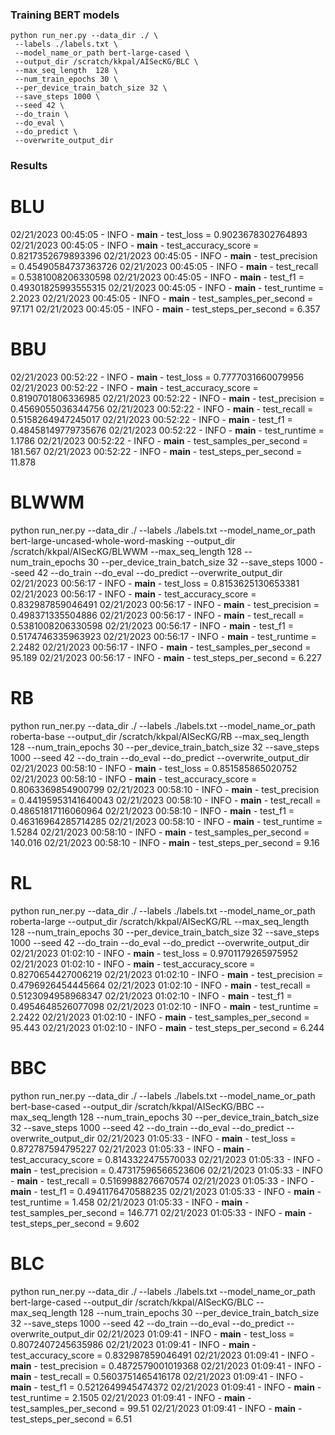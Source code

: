 ### Training BERT models

```
python run_ner.py --data_dir ./ \
 --labels ./labels.txt \
 --model_name_or_path bert-large-cased \
 --output_dir /scratch/kkpal/AISecKG/BLC \
 --max_seq_length  128 \
 --num_train_epochs 30 \
 --per_device_train_batch_size 32 \
 --save_steps 1000 \
 --seed 42 \
 --do_train \
 --do_eval \
 --do_predict \
 --overwrite_output_dir
```


### Results


BLU
==================
02/21/2023 00:45:05 - INFO - __main__ -   test_loss = 0.9023678302764893
02/21/2023 00:45:05 - INFO - __main__ -   test_accuracy_score = 0.8217352679893396
02/21/2023 00:45:05 - INFO - __main__ -   test_precision = 0.45490584737363726
02/21/2023 00:45:05 - INFO - __main__ -   test_recall = 0.5381008206330598
02/21/2023 00:45:05 - INFO - __main__ -   test_f1 = 0.49301825993555315
02/21/2023 00:45:05 - INFO - __main__ -   test_runtime = 2.2023
02/21/2023 00:45:05 - INFO - __main__ -   test_samples_per_second = 97.171
02/21/2023 00:45:05 - INFO - __main__ -   test_steps_per_second = 6.357

BBU
===
02/21/2023 00:52:22 - INFO - __main__ -   test_loss = 0.7777031660079956
02/21/2023 00:52:22 - INFO - __main__ -   test_accuracy_score = 0.8190701806336985
02/21/2023 00:52:22 - INFO - __main__ -   test_precision = 0.4569055036344756
02/21/2023 00:52:22 - INFO - __main__ -   test_recall = 0.5158264947245017
02/21/2023 00:52:22 - INFO - __main__ -   test_f1 = 0.48458149779735676
02/21/2023 00:52:22 - INFO - __main__ -   test_runtime = 1.1786
02/21/2023 00:52:22 - INFO - __main__ -   test_samples_per_second = 181.567
02/21/2023 00:52:22 - INFO - __main__ -   test_steps_per_second = 11.878

BLWWM
======
python run_ner.py --data_dir ./ --labels ./labels.txt --model_name_or_path bert-large-uncased-whole-word-masking --output_dir /scratch/kkpal/AISecKG/BLWWM --max_seq_length  128 --num_train_epochs 30 --per_device_train_batch_size 32 --save_steps 1000 --seed 42 --do_train --do_eval --do_predict --overwrite_output_dir
02/21/2023 00:56:17 - INFO - __main__ -   test_loss = 0.8153625130653381
02/21/2023 00:56:17 - INFO - __main__ -   test_accuracy_score = 0.832987859046491
02/21/2023 00:56:17 - INFO - __main__ -   test_precision = 0.498371335504886
02/21/2023 00:56:17 - INFO - __main__ -   test_recall = 0.5381008206330598
02/21/2023 00:56:17 - INFO - __main__ -   test_f1 = 0.5174746335963923
02/21/2023 00:56:17 - INFO - __main__ -   test_runtime = 2.2482
02/21/2023 00:56:17 - INFO - __main__ -   test_samples_per_second = 95.189
02/21/2023 00:56:17 - INFO - __main__ -   test_steps_per_second = 6.227

RB
===
python run_ner.py --data_dir ./ --labels ./labels.txt --model_name_or_path roberta-base --output_dir /scratch/kkpal/AISecKG/RB --max_seq_length  128 --num_train_epochs 30 --per_device_train_batch_size 32 --save_steps 1000 --seed 42 --do_train --do_eval --do_predict --overwrite_output_dir
02/21/2023 00:58:10 - INFO - __main__ -   test_loss = 0.851585865020752
02/21/2023 00:58:10 - INFO - __main__ -   test_accuracy_score = 0.8063369854900799
02/21/2023 00:58:10 - INFO - __main__ -   test_precision = 0.44195953141640043
02/21/2023 00:58:10 - INFO - __main__ -   test_recall = 0.48651817116060964
02/21/2023 00:58:10 - INFO - __main__ -   test_f1 = 0.46316964285714285
02/21/2023 00:58:10 - INFO - __main__ -   test_runtime = 1.5284
02/21/2023 00:58:10 - INFO - __main__ -   test_samples_per_second = 140.016
02/21/2023 00:58:10 - INFO - __main__ -   test_steps_per_second = 9.16

RL
====
python run_ner.py --data_dir ./ --labels ./labels.txt --model_name_or_path roberta-large --output_dir /scratch/kkpal/AISecKG/RL --max_seq_length  128 --num_train_epochs 30 --per_device_train_batch_size 32 --save_steps 1000 --seed 42 --do_train --do_eval --do_predict --overwrite_output_dir
02/21/2023 01:02:10 - INFO - __main__ -   test_loss = 0.9701179265975952
02/21/2023 01:02:10 - INFO - __main__ -   test_accuracy_score = 0.8270654427006219
02/21/2023 01:02:10 - INFO - __main__ -   test_precision = 0.4796926454445664
02/21/2023 01:02:10 - INFO - __main__ -   test_recall = 0.5123094958968347
02/21/2023 01:02:10 - INFO - __main__ -   test_f1 = 0.4954648526077098
02/21/2023 01:02:10 - INFO - __main__ -   test_runtime = 2.2422
02/21/2023 01:02:10 - INFO - __main__ -   test_samples_per_second = 95.443
02/21/2023 01:02:10 - INFO - __main__ -   test_steps_per_second = 6.244

BBC
====
python run_ner.py --data_dir ./ --labels ./labels.txt --model_name_or_path bert-base-cased --output_dir /scratch/kkpal/AISecKG/BBC --max_seq_length  128 --num_train_epochs 30 --per_device_train_batch_size 32 --save_steps 1000 --seed 42 --do_train --do_eval --do_predict --overwrite_output_dir
02/21/2023 01:05:33 - INFO - __main__ -   test_loss = 0.872787594795227
02/21/2023 01:05:33 - INFO - __main__ -   test_accuracy_score = 0.8143322475570033
02/21/2023 01:05:33 - INFO - __main__ -   test_precision = 0.47317596566523606
02/21/2023 01:05:33 - INFO - __main__ -   test_recall = 0.5169988276670574
02/21/2023 01:05:33 - INFO - __main__ -   test_f1 = 0.4941176470588235
02/21/2023 01:05:33 - INFO - __main__ -   test_runtime = 1.458
02/21/2023 01:05:33 - INFO - __main__ -   test_samples_per_second = 146.771
02/21/2023 01:05:33 - INFO - __main__ -   test_steps_per_second = 9.602

BLC
===
python run_ner.py --data_dir ./ --labels ./labels.txt --model_name_or_path bert-large-cased --output_dir /scratch/kkpal/AISecKG/BLC --max_seq_length  128 --num_train_epochs 30 --per_device_train_batch_size 32 --save_steps 1000 --seed 42 --do_train --do_eval --do_predict --overwrite_output_dir
02/21/2023 01:09:41 - INFO - __main__ -   test_loss = 0.8072407245635986
02/21/2023 01:09:41 - INFO - __main__ -   test_accuracy_score = 0.832987859046491
02/21/2023 01:09:41 - INFO - __main__ -   test_precision = 0.4872579001019368
02/21/2023 01:09:41 - INFO - __main__ -   test_recall = 0.5603751465416178
02/21/2023 01:09:41 - INFO - __main__ -   test_f1 = 0.5212649945474372
02/21/2023 01:09:41 - INFO - __main__ -   test_runtime = 2.1505
02/21/2023 01:09:41 - INFO - __main__ -   test_samples_per_second = 99.51
02/21/2023 01:09:41 - INFO - __main__ -   test_steps_per_second = 6.51

